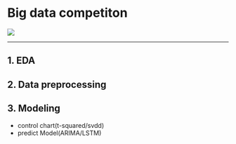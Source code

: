 # Big data competiton
<img src="https://pps.go.kr/fileManager/kor/bbs/2111010006/1635418515958.jpg"/>

***

## 1. EDA
## 2. Data preprocessing
## 3. Modeling   
  - control chart(t-squared/svdd)   
  - predict Model(ARIMA/LSTM)
